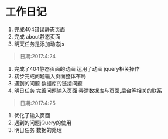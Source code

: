 # 工作日记
1. 完成404错误静态页面  
2. 完成  about静态页面  
3. 明天任务是添加动态js  
>日期:2017:4:24

  
1. 完成了404静态页面的动画  运用了动画  jquery相关操作
2. 初步完成问题输入页面整体布局 
3. 遇到的问题 数据库的链接问题
4. 明日任务 完善问题输入页面 弄清数据库与页面,后台等相关的联系  
>日期:2017:4:25

1. 优化了输入页面
2. 遇到的问题jQuery的使用
3. 明日任务 数据的处理

